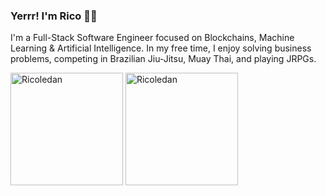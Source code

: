 ### Yerrr! I'm Rico 👋🏾

I'm a Full-Stack Software Engineer focused on Blockchains, Machine Learning & Artificial Intelligence. In my free time, I enjoy solving business problems, competing in Brazilian Jiu-Jitsu, Muay Thai, and playing JRPGs.

<div>
  <img height="180em" src="https://github-readme-stats-git-masterrstaa-rickstaa.vercel.app/api?username=ricoledan&theme=dark&show_icons=true" alt="Ricoledan" />
  <img height="180em" src="https://github-readme-stats-git-masterrstaa-rickstaa.vercel.app/api/top-langs/?username=ricoledan&theme=dark&layout=compact&show_icons=true&langs_count=8" alt="Ricoledan" />
</div>
